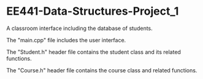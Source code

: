 # EE441-Data-Structures-Project_1
A classroom interface including the database of students.

The "main.cpp" file includes the user interface.

The "Student.h" header file contains the student class and its related functions.

The "Course.h" header file contains the course class and related functions.
